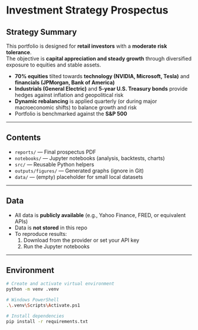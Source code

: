 # Investment Strategy Prospectus

## Strategy Summary
This portfolio is designed for **retail investors** with a **moderate risk tolerance**.  
The objective is **capital appreciation and steady growth** through diversified exposure to equities and stable assets.  

- **70% equities** tilted towards **technology (NVIDIA, Microsoft, Tesla)** and **financials (JPMorgan, Bank of America)**  
- **Industrials (General Electric)** and **5-year U.S. Treasury bonds** provide hedges against inflation and geopolitical risk  
- **Dynamic rebalancing** is applied quarterly (or during major macroeconomic shifts) to balance growth and risk  
- Portfolio is benchmarked against the **S&P 500**  

---

## Contents

- `reports/` — Final prospectus PDF  
- `notebooks/` — Jupyter notebooks (analysis, backtests, charts)  
- `src/` — Reusable Python helpers  
- `outputs/figures/` — Generated graphs (ignore in Git)  
- `data/` — (empty) placeholder for small local datasets  

---

## Data

- All data is **publicly available** (e.g., Yahoo Finance, FRED, or equivalent APIs)  
- Data is **not stored** in this repo  
- To reproduce results:  
  1. Download from the provider or set your API key  
  2. Run the Jupyter notebooks  

---

## Environment

```bash
# Create and activate virtual environment
python -m venv .venv

# Windows PowerShell
.\.venv\Scripts\Activate.ps1

# Install dependencies
pip install -r requirements.txt


